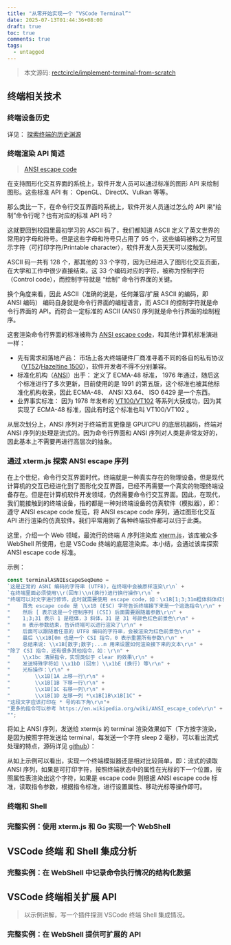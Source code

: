 ```yaml
---
title: "从零开始实现一个 “VSCode Terminal”"
date: 2025-07-13T01:44:36+08:00
draft: true
toc: true
comments: true
tags:
  - untagged
---
```


> 本文源码: [rectcircle/implement-terminal-from-scratch](https://github.com/rectcircle/implement-terminal-from-scratch)

## 终端相关技术

### 终端设备历史

详见： [探索终端的历史渊源](/posts//terminal-history/)

### 终端渲染 API 简述

> [ANSI escape code](https://en.wikipedia.org/wiki/ANSI_escape_code)

在支持图形化交互界面的系统上，软件开发人员可以通过标准的图形 API 来绘制图形。这些标准 API 有： OpenGL、DirectX、Vulkan 等等。

那么类比一下，在命令行交互界面的系统上，软件开发人员通过怎么的 API 来“绘制”命令行呢？也有对应的标准 API 吗？

这就要回到校园里最初学习的 ASCII 码了，我们都知道 ASCII 定义了英文世界的常用的字母和符号。但是这些字母和符号只占用了 95 个，这些编码被称之为可显示字符（可打印字符/Printable character），软件开发人员天天可以接触到。

ASCII 码一共有 128 个，那其他的 33 个字符，因为已经进入了图形化交互页面，在大学和工作中很少直接结束。这 33 个编码对应的字符，被称为控制字符（Control code），而控制字符就是 “绘制” 命令行界面的关键。

换个角度来看，因此 ASCII（准确的说是，任何兼容/扩展 ASCII 的编码，即 ANSI 编码） 编码自身就是命令行界面的编程语言，而 ASCII 的控制字符就是命令行界面的 API。而符合一定标准的 ASCII (ANSI) 序列就是命令行界面的绘制程序。

这套渲染命令行界面的标准被称为 [ANSI escape code](https://en.wikipedia.org/wiki/ANSI_escape_code)，和其他计算机标准演进一样：

* 先有需求和落地产品： 市场上各大终端硬件厂商准寻着不同的各自的私有协议（[VT52](https://en.wikipedia.org/wiki/VT52)/[Hazeltine 1500](https://en.wikipedia.org/wiki/Hazeltine_1500)），软件开发者不得不分别兼容。
* 标准化机构（[ANSI](https://en.wikipedia.org/wiki/American_National_Standards_Institute)）出手： 定义了 ECMA-48 标准， 1976 年通过，随后这个标准进行了多次更新，目前使用的是 1991 的第五版，这个标准也被其他标准化机构收录，因此 ECMA-48、 ANSI X3.64、 ISO 6429 是一个东西。
* 业界事实标准： 因为 1978 年发布的 [VT100/VT102](https://en.wikipedia.org/wiki/VT100) 等系列大获成功，因为其实现了 ECMA-48 标准，因此有时这个标准也叫 VT100/VT102 。

从层次划分上，ANSI 序列对于终端而言更像是 GPU/CPU 的底层机器码，终端对 ANSI 序列的处理是流式的。因为命令行界面和 ANSI 序列对人类是非常友好的，因此基本上不需要再进行高层次的抽象。

### 通过 xterm.js 探索 ANSI escape 序列

在上个世纪，命令行交互界面时代，终端就是一种真实存在的物理设备。但是现代计算机的交互已经进化到了图形化交互界面，已经不再需要一个真实的物理终端设备存在。但是在计算机软件开发领域，仍然需要命令行交互界面。因此，在现代，我们能接触到的终端设备，指的都是一种对终端设备的仿真软件（模拟器），即： 遵守 ANSI escape code 规范，将 ANSI escape code 序列，通过图形化交互 API 进行渲染的仿真软件。我们平常用到了各种终端软件都可以归于此类。

这里，介绍一个 Web 领域，最流行的终端 A 序列渲染库 [xterm.js](https://xtermjs.org/)，该库被众多 WebShell 所使用，也是 VSCode 终端的底层渲染库。本小结，会通过该库探索 ANSI escape code 标准。

<!-- <link href="https://cdn.jsdelivr.net/npm/xterm@5.3.0/css/xterm.min.css" rel="stylesheet"> -->

示例：

```js
const terminalASNIEscapeSeqDemo = 
`这是正常的 ASNI 编码的字符串 (UTF8)，在终端中会被原样渲染\r\n` +
`在终端里面必须使用\\r(回车)\\n(换行)进行换行操作\r\n` + 
"终端可以对文字进行修饰，此时就需要使用 escape code，如：\x1B[1;3;31m粗体斜体红色前景色\x1B[0m\r\n" + 
"    首先 escape code 是 \\x1B (ESC) 字符告诉终端接下来是一个逃逸指令\r\n" +
"    然后 [ 表示这是一个控制序列 (CSI) 后面需要跟随着参数\r\n" +
"    1;3;31 表示 1 是粗体，3 斜体，31 是 31 号颜色红色前景色\r\n" +
"    m 表示参数结束，告诉终端可以进行渲染了\r\n" +
"    后面可以跟随着任意的 UTF8 编码的字符串，会被渲染为红色前景色\r\n" +
"    最后 \\x1B[0m 也是一个 CSI 指令，0 表示重置所有参数\r\n" + 
"    总结来说: \\x1B[数字;数字;...m 用来设置如何渲染接下来的文本\r\n" +
"除了 CSI 指令，还有很多其他指令，如：\r\n" +
"    \\x1bc 清屏指令，实现类似于 clear 的效果\r\n" +
"    发送特殊字符如 \\x1bD (回车) \\x1bE (换行) 等\r\n" +
"    光标操作：\r\n" +
"        \\x1B[1A 上移一行\r\n" +
"        \\x1B[1B 下移一行\r\n" +
"        \\x1B[1C 右移一列\r\n" +
"        \\x1B[1D 左移一列 *\x1B[1B\x1B[1C" +
"这段文字应该打印在 * 号的右下角\r\n"+
"更多的指令可以参考 https://en.wikipedia.org/wiki/ANSI_escape_code\r\n" +
"";
```

将如上 ANSI 序列，发送给 xtermjs 的 terminal 渲染效果如下（下方按字渲染，是因为按照字符发送给 terminal，每发送一个字符 sleep 2 毫秒，可以看出流式处理的特点，源码详见 [github](https://github.com/rectcircle/implement-terminal-from-scratch/blob/12ffbd1c0a33dc2f9e979b2a11d45e38c2c2c533/demo/01-xterm-js-ansi-escape/src/main.js#L37)）：

<script>
function loadStyles(url){
	var link = document.createElement("link");
    link.rel = "stylesheet";
    link.type = "text/css";
    link.href = url;
    document.head.appendChild(link);
}
loadStyles('https://cdn.jsdelivr.net/npm/xterm@5.3.0/css/xterm.min.css')
</script>

<script src="
https://cdn.jsdelivr.net/npm/xterm@5.3.0/lib/xterm.min.js
"></script>

<div id="terminal"></div>

<script>
const terminalASNIEscapeSeqDemo =
`这是正常的 ASNI 编码的字符串 (UTF8)，在终端中会被原样渲染\r\n` +
`在终端里面必须使用\\r(回车)\\n(换行)进行换行操作\r\n` +
"终端可以对文字进行修饰，此时就需要使用 escape code，如：\x1B[1;3;31m粗体斜体红色前景色\x1B[0m\r\n" +
"    首先 escape code 是 \\x1B (ESC) 字符告诉终端接下来是一个逃逸指令\r\n" +
"    然后 [ 表示这是一个控制序列 (CSI) 后面需要跟随着参数\r\n" +
"    1;3;31 表示 1 是粗体，3 斜体，31 是 31 号颜色红色前景色\r\n" +
"    m 表示参数结束，告诉终端可以进行渲染了\r\n" +
"    后面可以跟随着任意的 UTF8 编码的字符串，会被渲染为红色前景色\r\n" +
"    最后 \\x1B[0m 也是一个 CSI 指令，0 表示重置所有参数\r\n" +
"    总结来说: \\x1B[数字;数字;...m 用来设置如何渲染接下来的文本\r\n" +
"除了 CSI 指令，还有很多其他指令，如：\r\n" +
"    \\x1bc 清屏指令，实现类似于 clear 的效果\r\n" +
"    发送特殊字符如 \\x1bD (回车) \\x1bE (换行) 等\r\n" +
"    光标操作：\r\n" +
"        \\x1B[1A 上移一行\r\n" +
"        \\x1B[1B 下移一行\r\n" +
"        \\x1B[1C 右移一列\r\n" +
"        \\x1B[1D 左移一列 *\x1B[1B\x1B[1C" +
"这段文字应该打印在 * 号的右下角\r\n"+
"更多的指令可以参考 https://en.wikipedia.org/wiki/ANSI_escape_code\r\n" +
"";

async function sleep(ms) {
  return new Promise(resolve => setTimeout(resolve, ms));
}

async function main() {
    const terminal = new Terminal();
    terminal.open(document.querySelector('#terminal'));
    // 遍历 terminalASNIEscapeSeqDemo
    for (const char of terminalASNIEscapeSeqDemo) {
        terminal.write(char);
        await sleep(2);
    }
}

main();
</script>

从如上示例可以看出，实现一个终端模拟器还是相对比较简单，即：流式的读取 ANSI 序列，如果是可打印字符，按照终端状态中的属性在光标的下一个位置，按照属性表渲染出这个字符，如果是 escape code 则根据 ANSI escape code 标准，读取指令参数，根据指令标准，进行设置属性、移动光标等操作即可。

### 终端和 Shell

### 完整实例：使用 xterm.js 和 Go 实现一个 WebShell

## VSCode 终端 和 Shell 集成分析

### 完整实例：在 WebShell 中记录命令执行情况的结构化数据

## VSCode 终端相关扩展 API

> 以示例讲解，写一个插件探测 VSCode 终端 Shell 集成情况。

### 完整实例：在 WebShell 提供可扩展的 API
